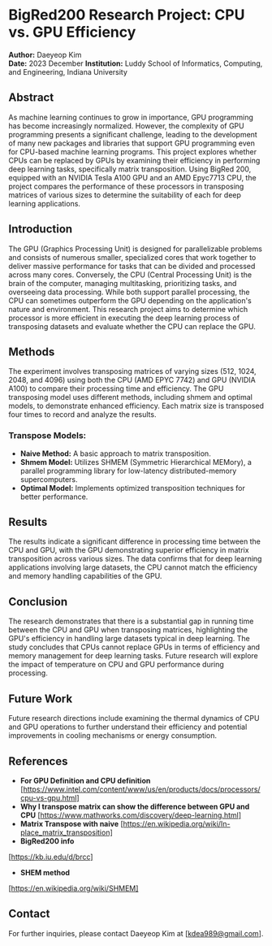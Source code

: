 # BigRed200 Research Project: CPU vs. GPU Efficiency

**Author:** Daeyeop Kim  
**Date:** 2023 December 
**Institution:** Luddy School of Informatics, Computing, and Engineering, Indiana University

## Abstract

As machine learning continues to grow in importance, GPU programming has become increasingly normalized. However, the complexity of GPU programming presents a significant challenge, leading to the development of many new packages and libraries that support GPU programming even for CPU-based machine learning programs. This project explores whether CPUs can be replaced by GPUs by examining their efficiency in performing deep learning tasks, specifically matrix transposition. Using BigRed 200, equipped with an NVIDIA Tesla A100 GPU and an AMD Epyc7713 CPU, the project compares the performance of these processors in transposing matrices of various sizes to determine the suitability of each for deep learning applications.

## Introduction

The GPU (Graphics Processing Unit) is designed for parallelizable problems and consists of numerous smaller, specialized cores that work together to deliver massive performance for tasks that can be divided and processed across many cores. Conversely, the CPU (Central Processing Unit) is the brain of the computer, managing multitasking, prioritizing tasks, and overseeing data processing. While both support parallel processing, the CPU can sometimes outperform the GPU depending on the application's nature and environment. This research project aims to determine which processor is more efficient in executing the deep learning process of transposing datasets and evaluate whether the CPU can replace the GPU.

## Methods

The experiment involves transposing matrices of varying sizes (512, 1024, 2048, and 4096) using both the CPU (AMD EPYC 7742) and GPU (NVIDIA A100) to compare their processing time and efficiency. The GPU transposing model uses different methods, including shmem and optimal models, to demonstrate enhanced efficiency. Each matrix size is transposed four times to record and analyze the results.

### Transpose Models:
- **Naive Method:** A basic approach to matrix transposition.
- **Shmem Model:** Utilizes SHMEM (Symmetric Hierarchical MEMory), a parallel programming library for low-latency distributed-memory supercomputers.
- **Optimal Model:** Implements optimized transposition techniques for better performance.

## Results

The results indicate a significant difference in processing time between the CPU and GPU, with the GPU demonstrating superior efficiency in matrix transposition across various sizes. The data confirms that for deep learning applications involving large datasets, the CPU cannot match the efficiency and memory handling capabilities of the GPU.

## Conclusion

The research demonstrates that there is a substantial gap in running time between the CPU and GPU when transposing matrices, highlighting the GPU's efficiency in handling large datasets typical in deep learning. The study concludes that CPUs cannot replace GPUs in terms of efficiency and memory management for deep learning tasks. Future research will explore the impact of temperature on CPU and GPU performance during processing.

## Future Work

Future research directions include examining the thermal dynamics of CPU and GPU operations to further understand their efficiency and potential improvements in cooling mechanisms or energy consumption.

## References
- **For GPU Definition and CPU definition** 
[https://www.intel.com/content/www/us/en/products/docs/processors/cpu-vs-gpu.html]
- **Why I transpose matrix can show the difference between GPU and CPU** 
[https://www.mathworks.com/discovery/deep-learning.html]
- **Matrix Transpose with naive** 
[https://en.wikipedia.org/wiki/In-place_matrix_transposition] 
- **BigRed200 info**

[https://kb.iu.edu/d/brcc] 
- **SHEM method**
  
[https://en.wikipedia.org/wiki/SHMEM] 




## Contact

For further inquiries, please contact Daeyeop Kim at [kdea989@gmail.com].
